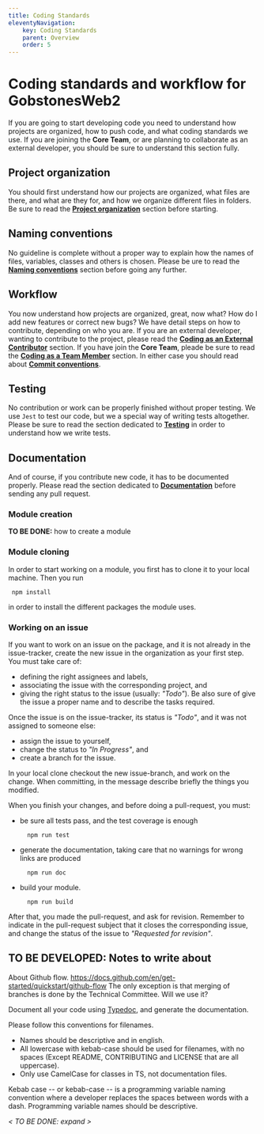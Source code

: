 ```yaml
---
title: Coding Standards
eleventyNavigation:
    key: Coding Standards
    parent: Overview
    order: 5
---
```

# Coding standards and workflow for **GobstonesWeb2**

If you are going to start developing code you need to understand how projects are organized, how to push code, and what coding standards we use. If you are joining the **Core Team**, or are planning to collaborate as an external developer, you should be sure to understand this section fully.

## Project organization

You should first understand how our projects are organized, what files are there, and what are they for, and how we organize different files in folders. Be sure to read the [**Project organization**](./project-organization) section before starting.

## Naming conventions

No guideline is complete without a proper way to explain how the names of files, variables, classes and others is chosen. Please be ure to read the [**Naming conventions**](./naming-conventions) section before going any further.

## Workflow

You now understand how projects are organized, great, now what? How do I add new features or correct new bugs? We have detail steps on how to contribute, depending on who you are. If you are an external developer, wanting to contribute to the project, please read the [**Coding as an External Contributor**](./coding-contributor) section. If you have join the **Core Team**, pleade be sure to read the [**Coding as a Team Member**](./coding-team) section.
In either case you should read about [**Commit conventions**](./commit-conventions).

## Testing

No contribution or work can be properly finished without proper testing. We use `Jest` to test our code, but we a special way of writing tests altogether. Please be sure to read the section dedicated to [**Testing**](./testing) in order to understand how we write tests.

## Documentation

And of course, if you contribute new code, it has to be documented properly. Please read the section dedicated to [**Documentation**](./documentation) before sending any pull request.


### Module creation

**TO BE DONE:** how to create a module

### Module cloning
In order to start working on a module, you first has to clone it to your local machine.
Then you run

     npm install

in order to install the different packages the module uses.

### Working on an issue
If you want to work on an issue on the package, and it is not already in the issue-tracker,
create the new issue in the organization as your first step.
You must take care of:
  * defining the right assignees and labels,
  * associating the issue with the corresponding project, and
  * giving the right status to the issue (usually: _"Todo"_).
Be also sure of give the issue a proper name and to describe the tasks required.

Once the issue is on the issue-tracker, its status is _"Todo"_, and it was not assigned to someone else:
  * assign the issue to yourself,
  * change the status to _"In Progress"_, and
  * create a branch for the issue.

In your local clone checkout the new issue-branch, and work on the change.
When committing, in the message describe briefly the things you modified.

When you finish your changes, and before doing a pull-request, you must:
  * be sure all tests pass, and the test coverage is enough

          npm run test

  * generate the documentation, taking care that no warnings for wrong links are produced

          npm run doc

  * build your module.

          npm run build

After that, you made the pull-request, and ask for revision.
Remember to indicate in the pull-request subject that it closes the corresponding issue, and change the status of the issue to _"Requested for revision"_.



## **TO BE DEVELOPED:** Notes to write about
About Github flow.
https://docs.github.com/en/get-started/quickstart/github-flow
The only exception is that merging of branches is done by the Technical Committee.
Will we use it?

Document all your code using [Typedoc](https://typedoc.org/guides/overview/), and generate the documentation.

Please follow this conventions for filenames.
 * Names should be descriptive and in english.
 * All lowercase with kebab-case should be used for filenames, with no spaces
   (Except README, CONTRIBUTING and LICENSE that are all uppercase).
 * Only use CamelCase for classes in TS, not documentation files.

 Kebab case -- or kebab-case -- is a programming variable naming convention where a developer replaces the spaces between words with a dash.
 Programming variable names should be descriptive.

_< TO BE DONE: expand >_
